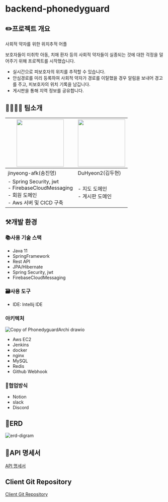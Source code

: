 # backend-phonedyguard
## ✏️프로젝트 개요
사회적 약자를 위한 위치추적 어플

보호자들이 미취학 아동, 치매 환자 등의 사회적 약자들이 실종되는 것에 대한 걱정을 덜어주기 위해 프로젝트를 시작했습니다.
- 실시간으로 피보호자의 위치를 추적할 수 있습니다.
- 안심경로를 미리 등록하여 사회적 약자가 경로를 이탈했을 경우 알림을 보내어 경고를 주고, 피보호자의 위치 기록을 남깁니다.
- 게시판을 통해 지역 정보를 공유합니다.

## 👨‍👨‍👧‍👦 팀소개
|<img src="https://user-images.githubusercontent.com/77527453/170466560-1c01a058-b484-4ca6-aadf-cab34a797798.jpg" width="150" height="150">|<img src="https://user-images.githubusercontent.com/77527453/170468045-97e97e9f-fef0-4096-b46e-339777b4772c.jpg" width="150" height="150">|
|------|---|
|jinyeong-afk(송진영)|DuHyeon2(김두현)|
|- Spring Security, jwt</br>- FirebaseCloudMessaging</br>- 회원 도메인</br>- Aws 서버 및 CICD 구축|- 지도 도메인</br>- 게시판 도메인</br>|

## ⚒개발 환경
### 📚사용 기술 스택
- Java 11
- SpringFramework
- Rest API
- JPA/Hibernate
- Spring Security, jwt
- FirebaseCloudMessaging
### 🗃️사용 도구
- IDE: Intellij IDE
### 아키텍처
![Copy of PhonedyguardArchi drawio](https://user-images.githubusercontent.com/77527453/170459098-98daba97-6678-4e53-a41d-3fc530153ec0.png)
- Aws EC2
- Jenkins
- docker
- nginx
- MySQL
- Redis
- Github Webhook
### 📄협업방식
- Notion
- slack
- Discord

## 📜ERD
![erd-digram](https://user-images.githubusercontent.com/77527453/172057917-592bd4b4-91be-46aa-992e-3ff3418bdad6.png)

## 🔖API 명세서
[API 명세서](https://tough-jasmine-065.notion.site/API-dd2db44586ed4a0b96f4a6c7a7d8fb88)

## Client Git Repository
[Client Git Repository](https://github.com/phonedyguard/front_phonedyguard)
